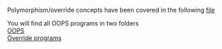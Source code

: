 Polymorphism/override concepts have been covered in the following [file](https://github.com/mjalleda/Core_Java/blob/master/Javaassignment/src/Assign3_OOPS/README.md)

You will find all OOPS programs in two folders  
[OOPS](https://github.com/mjalleda/Core_Java/tree/master/Javaassignment/src/Assign3_OOPS)  
[Override programs](https://github.com/mjalleda/Core_Java/tree/master/Javaassignment/src/Assign3_oops_override)  

